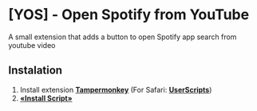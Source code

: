 # [YOS] - Open Spotify from YouTube
A small extension that adds a button to open Spotify app search from youtube video
## Instalation
1. Install extension **[Tampermonkey](https://www.tampermonkey.net/)** (For Safari: **[UserScripts](https://apps.apple.com/app/userscripts/id1463298887 )**)
2. **[«Install Script»](https://raw.githubusercontent.com/ilyhalight/voice-over-translation/master/dist/vot.user.js)**
